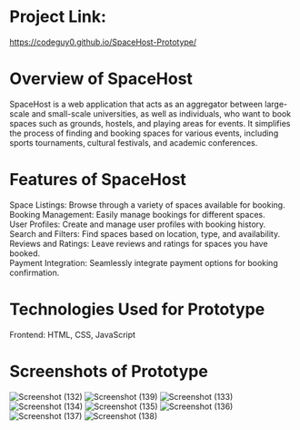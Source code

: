 # Project Link:

https://codeguy0.github.io/SpaceHost-Prototype/

# Overview of SpaceHost

SpaceHost is a web application that acts as an aggregator between large-scale and small-scale universities, as well as individuals, who want to book spaces such as grounds, hostels, and playing areas for events. It simplifies the process of finding and booking spaces for various events, including sports tournaments, cultural festivals, and academic conferences.

# Features of SpaceHost
Space Listings: Browse through a variety of spaces available for booking.<br>
Booking Management: Easily manage bookings for different spaces.<br>
User Profiles: Create and manage user profiles with booking history.<br>
Search and Filters: Find spaces based on location, type, and availability.<br>
Reviews and Ratings: Leave reviews and ratings for spaces you have booked.<br>
Payment Integration: Seamlessly integrate payment options for booking confirmation.<br>

# Technologies Used for Prototype
Frontend: HTML, CSS, JavaScript

# Screenshots of Prototype
![Screenshot (132)](https://github.com/CodeGuy0/SpaceHost-Prototype/assets/125690497/690cdfae-1c5b-46c3-857d-d95f771823c9)
![Screenshot (139)](https://github.com/CodeGuy0/SpaceHost-Prototype/assets/125690497/7b295dd6-b8b5-426e-957f-5448f832d906)
![Screenshot (133)](https://github.com/CodeGuy0/SpaceHost-Prototype/assets/125690497/87601be0-1e3a-4050-8f39-32f853f94780)
![Screenshot (134)](https://github.com/CodeGuy0/SpaceHost-Prototype/assets/125690497/eb94d5ac-356e-4f73-a5f4-9b745350f638)
![Screenshot (135)](https://github.com/CodeGuy0/SpaceHost-Prototype/assets/125690497/41f80b6b-8525-40e2-9a68-072382a6cfc8)
![Screenshot (136)](https://github.com/CodeGuy0/SpaceHost-Prototype/assets/125690497/a33f84a1-c1a9-4205-82ae-eb422689e96a)
![Screenshot (137)](https://github.com/CodeGuy0/SpaceHost-Prototype/assets/125690497/e61cfe34-4102-484e-8580-38610fa635ee)
![Screenshot (138)](https://github.com/CodeGuy0/SpaceHost-Prototype/assets/125690497/f6278a1d-9bd1-4b5a-967c-edac3cc94946)
